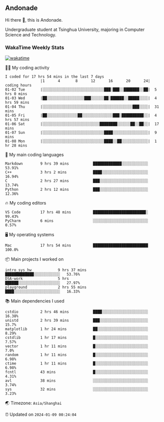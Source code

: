 ## Andonade

Hi there 👋, this is Andonade.

Undergraduate student at Tsinghua University, majoring in Computer Science and Technology.

### WakaTime Weekly Stats

[![wakatime](https://wakatime.com/badge/user/018bd8cc-ca3d-4a3e-a11d-74879d0e0c99.svg)](https://wakatime.com/@018bd8cc-ca3d-4a3e-a11d-74879d0e0c99)

🧑‍💻 My coding activity 

```text
I coded for 17 hrs 54 mins in the last 7 days
          		|1      4       8      12      16      20      24|	coding hours
01-02 Tue		|░░░░░░░░░░░░░░░░░░░░░░░░░░░░███░███░░███████░░██|	5 hrs 0 mins
01-03 Wed		|██░░░░░░░░░░░░░░░░░███░░░░░░██░██████░░█████░░░░|	4 hrs 59 mins
01-04 Thu		|░░░░░░░░░░░░░░░░░░░░░░░░░░░░░░░░░░░░░░░░░███░░░░|	31 mins
01-05 Fri		|██░░░░░░░░░░░░░░██░░░░░░░░░░░░░░███░██████████░░|	4 hrs 57 mins
01-06 Sat		|░░░░░░░░░░░░░░░░░░░░░░░░░░████████░░░░░░██░░██░░|	17 mins
01-07 Sun		|░░░░░░░░░░░░░░░░░░░░░░░░░░░░████░░░░░░░░░░░░░░░░|	9 mins
01-08 Mon		|░░░░░░░░░░░░░░░░░░░░░░░░░░░░████░░██░░░░░░░░░░░░|	1 hr 28 mins
```

🌱 My main coding languages 

```text
Markdown       	9 hrs 39 mins       	█████████████░░░░░░░░░░░░	53.91%
C++            	3 hrs 2 mins        	████░░░░░░░░░░░░░░░░░░░░░	16.94%
C              	2 hrs 27 mins       	███░░░░░░░░░░░░░░░░░░░░░░	13.74%
Python         	2 hrs 12 mins       	███░░░░░░░░░░░░░░░░░░░░░░	12.36%
```

🔥 My coding editors 

```text
VS Code        	17 hrs 48 mins      	████████████████████████░	99.43%
PyCharm        	6 mins              	░░░░░░░░░░░░░░░░░░░░░░░░░	0.57%
```

🖥️ My operating systems 

```text
Mac            	17 hrs 54 mins      	█████████████████████████	100.0%
```

📦 Main projects I worked on 

```text
intro_sys_hw        	9 hrs 37 mins       	█████████████░░░░░░░░░░░░	53.76%
DSA-work            	5 hrs               	██████░░░░░░░░░░░░░░░░░░░	27.97%
playground          	2 hrs 55 mins       	████░░░░░░░░░░░░░░░░░░░░░	16.33%
```

📚 Main dependencies I used 

```text
cstdio         	2 hrs 46 mins       	████░░░░░░░░░░░░░░░░░░░░░	16.38%
unistd         	2 hrs 39 mins       	███░░░░░░░░░░░░░░░░░░░░░░	15.7%
matplotlib     	1 hr 24 mins        	██░░░░░░░░░░░░░░░░░░░░░░░	8.29%
cstdlib        	1 hr 17 mins        	█░░░░░░░░░░░░░░░░░░░░░░░░	7.57%
vector         	1 hr 11 mins        	█░░░░░░░░░░░░░░░░░░░░░░░░	7.0%
random         	1 hr 11 mins        	█░░░░░░░░░░░░░░░░░░░░░░░░	6.98%
ctime          	1 hr 11 mins        	█░░░░░░░░░░░░░░░░░░░░░░░░	6.98%
fcntl          	43 mins             	█░░░░░░░░░░░░░░░░░░░░░░░░	4.31%
avl            	38 mins             	░░░░░░░░░░░░░░░░░░░░░░░░░	3.74%
sys            	32 mins             	░░░░░░░░░░░░░░░░░░░░░░░░░	3.23%
```

🌏 Timezone: `Asia/Shanghai`

⏰ Updated on `2024-01-09 00:24:04`